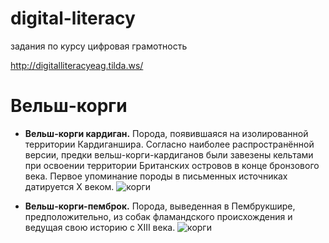 # digital-literacy
задания по курсу цифровая грамотность

http://digitalliteracyeag.tilda.ws/

# Вельш-корги
+ **Вельш-корги кардиган.** Порода, появившаяся на изолированной территории Кардиганшира. Согласно наиболее распространённой версии, предки вельш-корги-кардиганов были завезены кельтами при освоении территории Британских островов в конце бронзового века. Первое упоминание породы в письменных источниках датируется X веком.
![корги](https://lapkins.ru/upload/uf/52b/52be23c5bb746890fef04d3c71165bcb.jpg)

+ **Вельш-корги-пемброк.** Порода, выведенная в Пембрукшире, предположительно, из собак фламандского происхождения и ведущая свою историю с XIII века.
![корги](http://khardin.ru/wp-content/uploads/KHRD7067.jpg)
